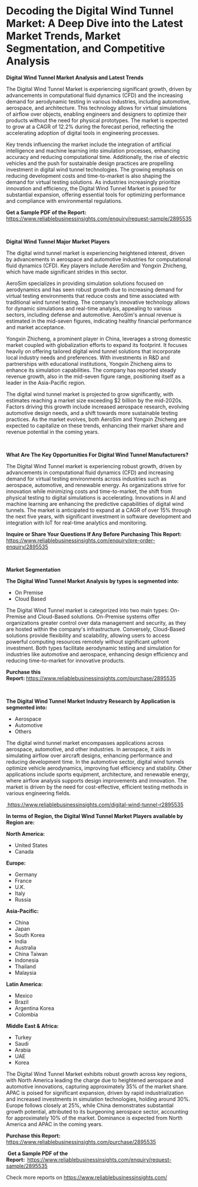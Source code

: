 <p><h1>Decoding the Digital Wind Tunnel Market: A Deep Dive into the Latest Market Trends, Market Segmentation, and Competitive Analysis</h1></p><p><strong>Digital Wind Tunnel Market Analysis and Latest Trends</strong></p>
<p><p>The Digital Wind Tunnel Market is experiencing significant growth, driven by advancements in computational fluid dynamics (CFD) and the increasing demand for aerodynamic testing in various industries, including automotive, aerospace, and architecture. This technology allows for virtual simulations of airflow over objects, enabling engineers and designers to optimize their products without the need for physical prototypes. The market is expected to grow at a CAGR of 12.2% during the forecast period, reflecting the accelerating adoption of digital tools in engineering processes.</p><p>Key trends influencing the market include the integration of artificial intelligence and machine learning into simulation processes, enhancing accuracy and reducing computational time. Additionally, the rise of electric vehicles and the push for sustainable design practices are propelling investment in digital wind tunnel technologies. The growing emphasis on reducing development costs and time-to-market is also shaping the demand for virtual testing solutions. As industries increasingly prioritize innovation and efficiency, the Digital Wind Tunnel Market is poised for substantial expansion, offering essential tools for optimizing performance and compliance with environmental regulations.</p></p>
<p><strong>Get a Sample PDF of the Report:&nbsp;</strong> <a href="https://www.reliablebusinessinsights.com/enquiry/request-sample/2895535?utm_campaign=3003&utm_medium=2&utm_source=Github&utm_content=ia&utm_term=15032025&utm_id=digital-wind-tunnel">https://www.reliablebusinessinsights.com/enquiry/request-sample/2895535</a></p>
<p>&nbsp;</p>
<p><strong>Digital Wind Tunnel Major Market Players</strong></p>
<p><p>The digital wind tunnel market is experiencing heightened interest, driven by advancements in aerospace and automotive industries for computational fluid dynamics (CFD). Key players include AeroSim and Yongxin Zhicheng, which have made significant strides in this sector.</p><p>AeroSim specializes in providing simulation solutions focused on aerodynamics and has seen robust growth due to increasing demand for virtual testing environments that reduce costs and time associated with traditional wind tunnel testing. The company’s innovative technology allows for dynamic simulations and real-time analysis, appealing to various sectors, including defense and automotive. AeroSim's annual revenue is estimated in the mid-seven figures, indicating healthy financial performance and market acceptance.</p><p>Yongxin Zhicheng, a prominent player in China, leverages a strong domestic market coupled with globalization efforts to expand its footprint. It focuses heavily on offering tailored digital wind tunnel solutions that incorporate local industry needs and preferences. With investments in R&D and partnerships with educational institutions, Yongxin Zhicheng aims to enhance its simulation capabilities. The company has reported steady revenue growth, also in the mid-seven figure range, positioning itself as a leader in the Asia-Pacific region.</p><p>The digital wind tunnel market is projected to grow significantly, with estimates reaching a market size exceeding $2 billion by the mid-2020s. Factors driving this growth include increased aerospace research, evolving automotive design needs, and a shift towards more sustainable testing practices. As the market evolves, both AeroSim and Yongxin Zhicheng are expected to capitalize on these trends, enhancing their market share and revenue potential in the coming years.</p></p>
<p>&nbsp;</p>
<p><strong>What Are The Key Opportunities For Digital Wind Tunnel Manufacturers?</strong></p>
<p><p>The Digital Wind Tunnel market is experiencing robust growth, driven by advancements in computational fluid dynamics (CFD) and increasing demand for virtual testing environments across industries such as aerospace, automotive, and renewable energy. As organizations strive for innovation while minimizing costs and time-to-market, the shift from physical testing to digital simulations is accelerating. Innovations in AI and machine learning are enhancing the predictive capabilities of digital wind tunnels. The market is anticipated to expand at a CAGR of over 15% through the next five years, with significant investment in software development and integration with IoT for real-time analytics and monitoring.</p></p>
<p><strong>Inquire or Share Your Questions If Any Before Purchasing This Report:</strong> <a href="https://www.reliablebusinessinsights.com/enquiry/pre-order-enquiry/2895535?utm_campaign=3003&utm_medium=2&utm_source=Github&utm_content=ia&utm_term=15032025&utm_id=digital-wind-tunnel">https://www.reliablebusinessinsights.com/enquiry/pre-order-enquiry/2895535</a></p>
<p>&nbsp;</p>
<p><strong>Market Segmentation</strong></p>
<p><strong>The Digital Wind Tunnel Market Analysis by types is segmented into:</strong></p>
<p><ul><li>On Premise</li><li>Cloud Based</li></ul></p>
<p><p>The Digital Wind Tunnel market is categorized into two main types: On-Premise and Cloud-Based solutions. On-Premise systems offer organizations greater control over data management and security, as they are hosted within the company's infrastructure. Conversely, Cloud-Based solutions provide flexibility and scalability, allowing users to access powerful computing resources remotely without significant upfront investment. Both types facilitate aerodynamic testing and simulation for industries like automotive and aerospace, enhancing design efficiency and reducing time-to-market for innovative products.</p></p>
<p><strong>Purchase this Report:&nbsp;</strong><a href="https://www.reliablebusinessinsights.com/purchase/2895535?utm_campaign=3003&utm_medium=2&utm_source=Github&utm_content=ia&utm_term=15032025&utm_id=digital-wind-tunnel">https://www.reliablebusinessinsights.com/purchase/2895535</a></p>
<p>&nbsp;</p>
<p><strong>The Digital Wind Tunnel Market Industry Research by Application is segmented into:</strong></p>
<p><ul><li>Aerospace</li><li>Automotive</li><li>Others</li></ul></p>
<p><p>The digital wind tunnel market encompasses applications across aerospace, automotive, and other industries. In aerospace, it aids in simulating airflow over aircraft designs, enhancing performance and reducing development time. In the automotive sector, digital wind tunnels optimize vehicle aerodynamics, improving fuel efficiency and stability. Other applications include sports equipment, architecture, and renewable energy, where airflow analysis supports design improvements and innovation. The market is driven by the need for cost-effective, efficient testing methods in various engineering fields.</p></p>
<p><a href="https://www.reliablebusinessinsights.com/digital-wind-tunnel-r2895535?utm_campaign=3003&utm_medium=2&utm_source=Github&utm_content=ia&utm_term=15032025&utm_id=digital-wind-tunnel">&nbsp;https://www.reliablebusinessinsights.com/digital-wind-tunnel-r2895535</a></p>
<p><strong>In terms of Region, the Digital Wind Tunnel Market Players available by Region are:</strong></p>
<p>
    <p> <strong> North America: </strong>
        <ul>
            <li>United States</li>
            <li>Canada</li>
        </ul>
        </p> 
    <p> <strong> Europe: </strong>
        <ul>
            <li>Germany</li>
            <li>France</li>
            <li>U.K.</li>
            <li>Italy</li>
            <li>Russia</li>
        </ul>
        </p> 
    <p> <strong> Asia-Pacific: </strong>
        <ul>
            <li>China</li>
            <li>Japan</li>
            <li>South Korea</li>
            <li>India</li>
            <li>Australia</li>
            <li>China Taiwan</li>
            <li>Indonesia</li>
            <li>Thailand</li>
            <li>Malaysia</li>
        </ul>
        </p> 
    <p> <strong> Latin America: </strong>
        <ul>
            <li>Mexico</li>
            <li>Brazil</li>
            <li>Argentina Korea</li>
            <li>Colombia</li>
        </ul>
        </p> 
    <p> <strong> Middle East & Africa: </strong>
        <ul>
            <li>Turkey</li>
            <li>Saudi</li>
            <li>Arabia</li>
            <li>UAE</li>
            <li>Korea</li>
        </ul>
    </p>
    </p>
<p><p>The Digital Wind Tunnel Market exhibits robust growth across key regions, with North America leading the charge due to heightened aerospace and automotive innovations, capturing approximately 35% of the market share. APAC is poised for significant expansion, driven by rapid industrialization and increased investments in simulation technologies, holding around 30%. Europe follows closely at 25%, while China demonstrates substantial growth potential, attributed to its burgeoning aerospace sector, accounting for approximately 10% of the market. Dominance is expected from North America and APAC in the coming years.</p></p>
<p><strong>Purchase this Report: </strong><a href="https://www.reliablebusinessinsights.com/purchase/2895535?utm_campaign=3003&utm_medium=2&utm_source=Github&utm_content=ia&utm_term=15032025&utm_id=digital-wind-tunnel">https://www.reliablebusinessinsights.com/purchase/2895535</a></p>
<p>&nbsp;<strong>Get a Sample PDF of the Report:&nbsp;&nbsp;</strong><a href="https://www.reliablebusinessinsights.com/enquiry/request-sample/2895535?utm_campaign=3003&utm_medium=2&utm_source=Github&utm_content=ia&utm_term=15032025&utm_id=digital-wind-tunnel">https://www.reliablebusinessinsights.com/enquiry/request-sample/2895535</a></p>
<p><strong></strong></p>
<p>Check more reports on <a href="https://www.reliablebusinessinsights.com/?utm_campaign=3003&utm_medium=2&utm_source=Github&utm_content=ia&utm_term=15032025&utm_id=digital-wind-tunnel">https://www.reliablebusinessinsights.com/</a></p>